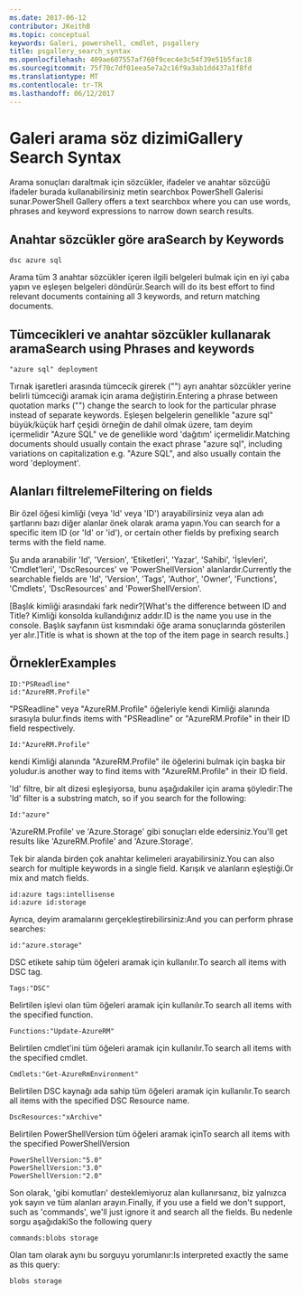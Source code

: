 ```yaml
---
ms.date: 2017-06-12
contributor: JKeithB
ms.topic: conceptual
keywords: Galeri, powershell, cmdlet, psgallery
title: psgallery_search_syntax
ms.openlocfilehash: 409ae607557af760f9cec4e3c54f39e51b5fac18
ms.sourcegitcommit: 75f70c7df01eea5e7a2c16f9a3ab1dd437a1f8fd
ms.translationtype: MT
ms.contentlocale: tr-TR
ms.lasthandoff: 06/12/2017
---
```

# <a name="gallery-search-syntax"></a><span data-ttu-id="0794d-103">Galeri arama söz dizimi</span><span class="sxs-lookup"><span data-stu-id="0794d-103">Gallery Search Syntax</span></span>

<span data-ttu-id="0794d-104">Arama sonuçları daraltmak için sözcükler, ifadeler ve anahtar sözcüğü ifadeler burada kullanabilirsiniz metin searchbox PowerShell Galerisi sunar.</span><span class="sxs-lookup"><span data-stu-id="0794d-104">PowerShell Gallery offers a text searchbox where you can use words, phrases and keyword expressions to narrow down search results.</span></span>

## <a name="search-by-keywords"></a><span data-ttu-id="0794d-105">Anahtar sözcükler göre ara</span><span class="sxs-lookup"><span data-stu-id="0794d-105">Search by Keywords</span></span>

    dsc azure sql

<span data-ttu-id="0794d-106">Arama tüm 3 anahtar sözcükler içeren ilgili belgeleri bulmak için en iyi çaba yapın ve eşleşen belgeleri döndürür.</span><span class="sxs-lookup"><span data-stu-id="0794d-106">Search will do its best effort to find relevant documents containing all 3 keywords, and return matching documents.</span></span>

## <a name="search-using-phrases-and-keywords"></a><span data-ttu-id="0794d-107">Tümcecikleri ve anahtar sözcükler kullanarak arama</span><span class="sxs-lookup"><span data-stu-id="0794d-107">Search using Phrases and keywords</span></span>

    "azure sql" deployment

<span data-ttu-id="0794d-108">Tırnak işaretleri arasında tümcecik girerek ("") ayrı anahtar sözcükler yerine belirli tümceciği aramak için arama değiştirin.</span><span class="sxs-lookup"><span data-stu-id="0794d-108">Entering a phrase between quotation marks ("") change the search to look for the particular phrase instead of separate keywords.</span></span>
<span data-ttu-id="0794d-109">Eşleşen belgelerin genellikle "azure sql" büyük/küçük harf çeşidi örneğin de dahil olmak üzere, tam deyim içermelidir "Azure SQL" ve de genellikle word 'dağıtım' içermelidir.</span><span class="sxs-lookup"><span data-stu-id="0794d-109">Matching documents should usually contain the exact phrase "azure sql", including variations on capitalization e.g. "Azure SQL", and also usually contain the word 'deployment'.</span></span>

## <a name="filtering-on-fields"></a><span data-ttu-id="0794d-110">Alanları filtreleme</span><span class="sxs-lookup"><span data-stu-id="0794d-110">Filtering on fields</span></span>

<span data-ttu-id="0794d-111">Bir özel öğesi kimliği (veya 'Id' veya 'ID') arayabilirsiniz veya alan adı şartlarını bazı diğer alanlar önek olarak arama yapın.</span><span class="sxs-lookup"><span data-stu-id="0794d-111">You can search for a specific item ID (or 'Id' or 'id'), or certain other fields by prefixing search terms with the field name.</span></span>

<span data-ttu-id="0794d-112">Şu anda aranabilir 'Id', 'Version', 'Etiketleri', 'Yazar', 'Sahibi', 'İşlevleri', 'Cmdlet'leri', 'DscResources' ve 'PowerShellVersion' alanlardır.</span><span class="sxs-lookup"><span data-stu-id="0794d-112">Currently the searchable fields are 'Id', 'Version', 'Tags', 'Author', 'Owner', 'Functions', 'Cmdlets', 'DscResources' and 'PowerShellVersion'.</span></span>

<span data-ttu-id="0794d-113">[Başlık kimliği arasındaki fark nedir?</span><span class="sxs-lookup"><span data-stu-id="0794d-113">[What's the difference between ID and Title?</span></span> <span data-ttu-id="0794d-114">Kimliği konsolda kullandığınız addır.</span><span class="sxs-lookup"><span data-stu-id="0794d-114">ID is the name you use in the console.</span></span> <span data-ttu-id="0794d-115">Başlık sayfanın üst kısmındaki öğe arama sonuçlarında gösterilen yer alır.]</span><span class="sxs-lookup"><span data-stu-id="0794d-115">Title is what is shown at the top of the item page in search results.]</span></span>

## <a name="examples"></a><span data-ttu-id="0794d-116">Örnekler</span><span class="sxs-lookup"><span data-stu-id="0794d-116">Examples</span></span>

    ID:"PSReadline"
    id:"AzureRM.Profile"

<span data-ttu-id="0794d-117">"PSReadline" veya "AzureRM.Profile" öğeleriyle kendi Kimliği alanında sırasıyla bulur.</span><span class="sxs-lookup"><span data-stu-id="0794d-117">finds items with "PSReadline" or "AzureRM.Profile" in their ID field respectively.</span></span>

    Id:"AzureRM.Profile"

<span data-ttu-id="0794d-118">kendi Kimliği alanında "AzureRM.Profile" ile öğelerini bulmak için başka bir yoludur.</span><span class="sxs-lookup"><span data-stu-id="0794d-118">is another way to find items with "AzureRM.Profile" in their ID field.</span></span>

<span data-ttu-id="0794d-119">'Id' filtre, bir alt dizesi eşleşiyorsa, bunu aşağıdakiler için arama şöyledir:</span><span class="sxs-lookup"><span data-stu-id="0794d-119">The 'Id' filter is a substring match, so if you search for the following:</span></span>

    Id:"azure"
    
<span data-ttu-id="0794d-120">'AzureRM.Profile' ve 'Azure.Storage' gibi sonuçları elde edersiniz.</span><span class="sxs-lookup"><span data-stu-id="0794d-120">You'll get results like 'AzureRM.Profile' and 'Azure.Storage'.</span></span>

<span data-ttu-id="0794d-121">Tek bir alanda birden çok anahtar kelimeleri arayabilirsiniz.</span><span class="sxs-lookup"><span data-stu-id="0794d-121">You can also search for multiple keywords in a single field.</span></span> <span data-ttu-id="0794d-122">Karışık ve alanların eşleştiği.</span><span class="sxs-lookup"><span data-stu-id="0794d-122">Or mix and match fields.</span></span>

    id:azure tags:intellisense
    id:azure id:storage

<span data-ttu-id="0794d-123">Ayrıca, deyim aramalarını gerçekleştirebilirsiniz:</span><span class="sxs-lookup"><span data-stu-id="0794d-123">And you can perform phrase searches:</span></span>

    id:"azure.storage"


<span data-ttu-id="0794d-124">DSC etikete sahip tüm öğeleri aramak için kullanılır.</span><span class="sxs-lookup"><span data-stu-id="0794d-124">To search all items with DSC tag.</span></span>

    Tags:"DSC"

<span data-ttu-id="0794d-125">Belirtilen işlevi olan tüm öğeleri aramak için kullanılır.</span><span class="sxs-lookup"><span data-stu-id="0794d-125">To search all items with the specified function.</span></span>

    Functions:"Update-AzureRM"

<span data-ttu-id="0794d-126">Belirtilen cmdlet'ini tüm öğeleri aramak için kullanılır.</span><span class="sxs-lookup"><span data-stu-id="0794d-126">To search all items with the specified cmdlet.</span></span>
    
    Cmdlets:"Get-AzureRmEnvironment"

<span data-ttu-id="0794d-127">Belirtilen DSC kaynağı ada sahip tüm öğeleri aramak için kullanılır.</span><span class="sxs-lookup"><span data-stu-id="0794d-127">To search all items with the specified DSC Resource name.</span></span>

    DscResources:"xArchive"

<span data-ttu-id="0794d-128">Belirtilen PowerShellVersion tüm öğeleri aramak için</span><span class="sxs-lookup"><span data-stu-id="0794d-128">To search all items with the specified PowerShellVersion</span></span>

    PowerShellVersion:"5.0"
    PowerShellVersion:"3.0"
    PowerShellVersion:"2.0"


<span data-ttu-id="0794d-129">Son olarak, 'gibi komutları' desteklemiyoruz alan kullanırsanız, biz yalnızca yok sayın ve tüm alanları arayın.</span><span class="sxs-lookup"><span data-stu-id="0794d-129">Finally, if you use a field we don't support, such as 'commands', we'll just ignore it and search all the fields.</span></span> <span data-ttu-id="0794d-130">Bu nedenle sorgu aşağıdaki</span><span class="sxs-lookup"><span data-stu-id="0794d-130">So the following query</span></span>

    commands:blobs storage
    
<span data-ttu-id="0794d-131">Olan tam olarak aynı bu sorguyu yorumlanır:</span><span class="sxs-lookup"><span data-stu-id="0794d-131">Is interpreted exactly the same as this query:</span></span>

    blobs storage

